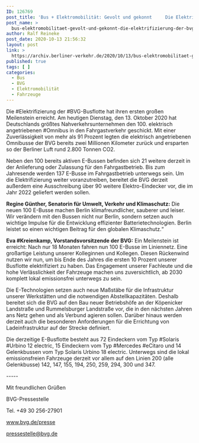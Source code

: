 ```yaml
---
ID: 126769
post_title: 'Bus + Elektromobilität: Gevolt und gekonnt     Die Elektrifizierung der BVG-Busflotte hat ihren ersten großen Meilenstein erreicht. , aus BVG'
post_name: >
  bus-elektromobilitaet-gevolt-und-gekonnt-die-elektrifizierung-der-bvg-busflotte-hat-ihren-ersten-grossen-meilenstein-erreicht-aus-bvg
author: Ralf Reineke
post_date: 2020-10-13 21:56:32
layout: post
link: >
  https://archiv.berliner-verkehr.de/2020/10/13/bus-elektromobilitaet-gevolt-und-gekonnt-die-elektrifizierung-der-bvg-busflotte-hat-ihren-ersten-grossen-meilenstein-erreicht-aus-bvg/
published: true
tags: [ ]
categories:
  - Bus
  - BVG
  - Elektromobilität
  - Fahrzeuge
---
```

<p style="font-weight: 400;">Die #Elektrifizierung der #BVG-Busflotte hat ihren ersten großen Meilenstein erreicht. Am heutigen Dienstag, den 13. Oktober 2020 hat Deutschlands größtes Nahverkehrsunternehmen den 100. elektrisch angetriebenen #Omnibus in den Fahrgastverkehr geschickt. Mit einer Zuverlässigkeit von mehr als 91 Prozent legten die elektrisch angetriebenen Omnibusse der BVG bereits zwei Millionen Kilometer zurück und ersparten so der Berliner Luft rund 2.800 Tonnen CO2.</p>
<p style="font-weight: 400;">Neben den 100 bereits aktiven E-Bussen befinden sich 21 weitere derzeit in der Anlieferung oder Zulassung für den Fahrgastbetrieb. Bis zum Jahresende werden 137 E-Busse im Fahrgastbetrieb unterwegs sein. Um die Elektrifizierung weiter voranzutreiben, bereitet die BVG derzeit außerdem eine Ausschreibung über 90 weitere Elektro-Eindecker vor, die im Jahr 2022 geliefert werden sollen.</p>
<p style="font-weight: 400;"><strong>Regine Günther, Senatorin für Umwelt, Verkehr und Klimaschutz:</strong> Die neuen 100 E-Busse machen Berlin klimafreundlicher, sauberer und leiser. Wir verändern mit den Bussen nicht nur Berlin, sondern setzen auch wichtige Impulse für die Entwicklung effizienter Batterietechnologien. Berlin leistet so einen wichtigen Beitrag für den globalen Klimaschutz.“</p>
<p style="font-weight: 400;"><strong>Eva #Kreienkamp, Vorstandsvorsitzende der BVG:</strong> Ein Meilenstein ist erreicht: Nach nur 18 Monaten fahren nun 100 E-Busse im Liniennetz. Eine großartige Leistung unserer Kolleginnen und Kollegen. Diesen Rückenwind nutzen wir nun, um bis Ende des Jahres die ersten 10 Prozent unserer Busflotte elektrifiziert zu haben. Das Engagement unserer Fachleute und die hohe Verlässlichkeit der Fahrzeuge machen uns zuversichtlich, ab 2030 komplett lokal emissionsfrei unterwegs zu sein.</p>
<p style="font-weight: 400;">Die E-Technologien setzen auch neue Maßstäbe für die Infrastruktur unserer Werkstätten und die notwendigen Abstellkapazitäten. Deshalb bereitet sich die BVG auf den Bau neuer Betriebshöfe an der Köpenicker Landstraße und Rummelsburger Landstraße vor, die in den nächsten Jahren ans Netz gehen und als Verbund agieren sollen. Darüber hinaus werden derzeit auch die besonderen Anforderungen für die Errichtung von Ladeinfrastruktur auf der Strecke definiert.</p>
<p style="font-weight: 400;">Die derzeitige E-Busflotte besteht aus 72 Eindeckern vom Typ #Solaris #Urbino 12 electric, 15 Eindeckern vom Typ #Mercedes #eCitaro und 14 Gelenkbussen vom Typ Solaris Urbino 18 electric. Unterwegs sind die lokal emissionsfreien Fahrzeuge derzeit vor allem auf den Linien 200 (alle Gelenkbusse) 142, 147, 155, 194, 250, 259, 294, 300 und 347.</p>
<p style="font-weight: 400;">-----</p>
<p style="font-weight: 400;">Mit freundlichen Grüßen</p>
<p style="font-weight: 400;">BVG-Pressestelle</p>
<p style="font-weight: 400;">Tel. +49 30 256-27901</p>
<p style="font-weight: 400;"><a href="http://www.bvg.de/presse" data-saferedirecturl="https://www.google.com/url?q=http://www.bvg.de/presse&amp;source=gmail&amp;ust=1603565562913000&amp;usg=AFQjCNFdyFhSXDnXGkn2rMVj5fh2ludqxw">www.bvg.de/presse</a></p>
<p style="font-weight: 400;"><a href="mailto:pressestelle@bvg.de">pressestelle@bvg.de</a></p>